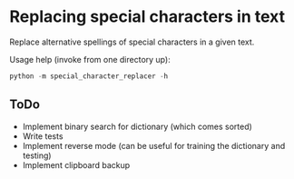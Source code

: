 # Replacing special characters in text

Replace alternative spellings of special characters in a given text.

Usage help (invoke from one directory up):

```python
python -m special_character_replacer -h
```

## ToDo

- Implement binary search for dictionary (which comes sorted)
- Write tests
- Implement reverse mode (can be useful for training the dictionary and testing)
- Implement clipboard backup

